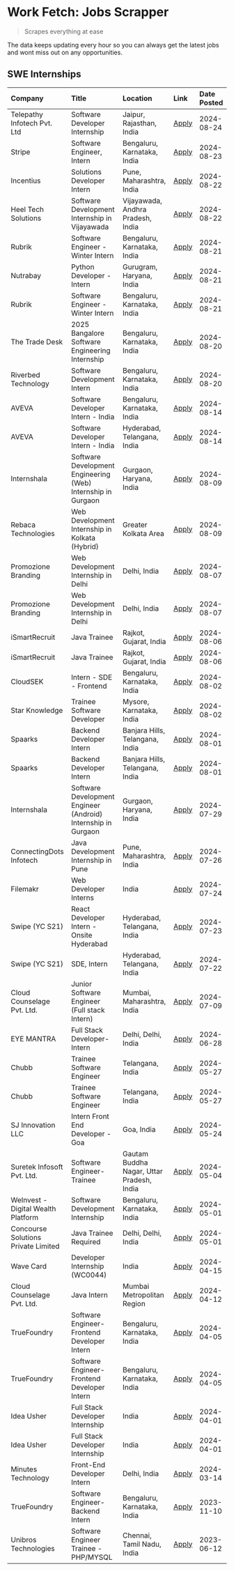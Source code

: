 # Work Fetch: Jobs Scrapper
> Scrapes everything at ease

The data keeps updating every hour so you can always get the latest jobs and wont miss out on any opportunities.

## SWE Internships
<!--START_SECTION:workfetch-->
| Company                             | Title                                                         | Location                                  | Link                                                                                                                                                                                                                                                                       | Date Posted   |
|:------------------------------------|:--------------------------------------------------------------|:------------------------------------------|:---------------------------------------------------------------------------------------------------------------------------------------------------------------------------------------------------------------------------------------------------------------------------|:--------------|
| Telepathy Infotech Pvt. Ltd         | Software Developer Internship                                 | Jaipur, Rajasthan, India                  | [Apply](https://in.linkedin.com/jobs/view/software-developer-internship-at-telepathy-infotech-pvt-ltd-4006788979?position=35&pageNum=0&refId=SHonY6Eq4oaNf3JKSsaLDw%3D%3D&trackingId=FqxcJ59YO4qci06E6XmSGw%3D%3D&trk=public_jobs_jserp-result_search-card)                | 2024-08-24    |
| Stripe                              | Software Engineer, Intern                                     | Bengaluru, Karnataka, India               | [Apply](https://in.linkedin.com/jobs/view/software-engineer-intern-at-stripe-4008214242?position=6&pageNum=0&refId=SHonY6Eq4oaNf3JKSsaLDw%3D%3D&trackingId=3XPxhSqENQCtjOrAdXoJeA%3D%3D&trk=public_jobs_jserp-result_search-card)                                          | 2024-08-23    |
| Incentius                           | Solutions Developer Intern                                    | Pune, Maharashtra, India                  | [Apply](https://in.linkedin.com/jobs/view/solutions-developer-intern-at-incentius-4005695869?position=39&pageNum=0&refId=SHonY6Eq4oaNf3JKSsaLDw%3D%3D&trackingId=RUvN0NsomX1Yd3%2B98J6zqA%3D%3D&trk=public_jobs_jserp-result_search-card)                                  | 2024-08-22    |
| Heel Tech Solutions                 | Software Development Internship in Vijayawada                 | Vijayawada, Andhra Pradesh, India         | [Apply](https://in.linkedin.com/jobs/view/software-development-internship-in-vijayawada-at-heel-tech-solutions-4007906692?position=46&pageNum=0&refId=SHonY6Eq4oaNf3JKSsaLDw%3D%3D&trackingId=zi9oN3Fgpifp1ITeku2Vjw%3D%3D&trk=public_jobs_jserp-result_search-card)       | 2024-08-22    |
| Rubrik                              | Software Engineer - Winter Intern                             | Bengaluru, Karnataka, India               | [Apply](https://in.linkedin.com/jobs/view/software-engineer-winter-intern-at-rubrik-4006567784?position=29&pageNum=0&refId=SHonY6Eq4oaNf3JKSsaLDw%3D%3D&trackingId=1SETvGdoVaDm3oEncmN1aQ%3D%3D&trk=public_jobs_jserp-result_search-card)                                  | 2024-08-21    |
| Nutrabay                            | Python Developer - Intern                                     | Gurugram, Haryana, India                  | [Apply](https://in.linkedin.com/jobs/view/python-developer-intern-at-nutrabay-4003909226?position=59&pageNum=0&refId=SHonY6Eq4oaNf3JKSsaLDw%3D%3D&trackingId=mCABZtqsc%2BNnlxLPtA4ChA%3D%3D&trk=public_jobs_jserp-result_search-card)                                      | 2024-08-21    |
| Rubrik                              | Software Engineer - Winter Intern                             | Bengaluru, Karnataka, India               | [Apply](https://in.linkedin.com/jobs/view/software-engineer-winter-intern-at-rubrik-4006567784?position=5&pageNum=2&refId=hxud8iXFRhdxt7ZBO0Unzg%3D%3D&trackingId=XJWftjiXeWdQGKgV%2Fc2pRQ%3D%3D&trk=public_jobs_jserp-result_search-card)                                 | 2024-08-21    |
| The Trade Desk                      | 2025 Bangalore Software Engineering Internship                | Bengaluru, Karnataka, India               | [Apply](https://in.linkedin.com/jobs/view/2025-bangalore-software-engineering-internship-at-the-trade-desk-3987456531?position=9&pageNum=0&refId=SHonY6Eq4oaNf3JKSsaLDw%3D%3D&trackingId=bOFKENNPuymzWZAhqv89nA%3D%3D&trk=public_jobs_jserp-result_search-card)            | 2024-08-20    |
| Riverbed Technology                 | Software Development Intern                                   | Bengaluru, Karnataka, India               | [Apply](https://in.linkedin.com/jobs/view/software-development-intern-at-riverbed-technology-4004467559?position=50&pageNum=0&refId=SHonY6Eq4oaNf3JKSsaLDw%3D%3D&trackingId=I66ZDtEMfoewHxno9QpX7w%3D%3D&trk=public_jobs_jserp-result_search-card)                         | 2024-08-20    |
| AVEVA                               | Software Developer Intern - India                             | Bengaluru, Karnataka, India               | [Apply](https://in.linkedin.com/jobs/view/software-developer-intern-india-at-aveva-3998279987?position=10&pageNum=0&refId=SHonY6Eq4oaNf3JKSsaLDw%3D%3D&trackingId=ISqzacpOzaW1H8o81rIabg%3D%3D&trk=public_jobs_jserp-result_search-card)                                   | 2024-08-14    |
| AVEVA                               | Software Developer Intern - India                             | Hyderabad, Telangana, India               | [Apply](https://in.linkedin.com/jobs/view/software-developer-intern-india-at-aveva-3998281598?position=13&pageNum=0&refId=SHonY6Eq4oaNf3JKSsaLDw%3D%3D&trackingId=4HxZklwgt%2FnOVthD8p6Fxw%3D%3D&trk=public_jobs_jserp-result_search-card)                                 | 2024-08-14    |
| Internshala                         | Software Development Engineering (Web) Internship in Gurgaon  | Gurgaon, Haryana, India                   | [Apply](https://in.linkedin.com/jobs/view/software-development-engineering-web-internship-in-gurgaon-at-internshala-3997620471?position=3&pageNum=0&refId=SHonY6Eq4oaNf3JKSsaLDw%3D%3D&trackingId=0Og7E69ksVJntzUbarHPyg%3D%3D&trk=public_jobs_jserp-result_search-card)   | 2024-08-09    |
| Rebaca Technologies                 | Web Development Internship in Kolkata (Hybrid)                | Greater Kolkata Area                      | [Apply](https://in.linkedin.com/jobs/view/web-development-internship-in-kolkata-hybrid-at-rebaca-technologies-3997621369?position=44&pageNum=0&refId=SHonY6Eq4oaNf3JKSsaLDw%3D%3D&trackingId=dMk%2BevOmFdxz7pvfdovLWQ%3D%3D&trk=public_jobs_jserp-result_search-card)      | 2024-08-09    |
| Promozione Branding                 | Web Development Internship in Delhi                           | Delhi, India                              | [Apply](https://in.linkedin.com/jobs/view/web-development-internship-in-delhi-at-promozione-branding-3995559880?position=26&pageNum=0&refId=SHonY6Eq4oaNf3JKSsaLDw%3D%3D&trackingId=%2BrabrUKiAan%2BIBU%2FNMMGxA%3D%3D&trk=public_jobs_jserp-result_search-card)           | 2024-08-07    |
| Promozione Branding                 | Web Development Internship in Delhi                           | Delhi, India                              | [Apply](https://in.linkedin.com/jobs/view/web-development-internship-in-delhi-at-promozione-branding-3995559880?position=2&pageNum=2&refId=hxud8iXFRhdxt7ZBO0Unzg%3D%3D&trackingId=vffpN92T6%2FfNfNhknTDPug%3D%3D&trk=public_jobs_jserp-result_search-card)                | 2024-08-07    |
| iSmartRecruit                       | Java Trainee                                                  | Rajkot, Gujarat, India                    | [Apply](https://in.linkedin.com/jobs/view/java-trainee-at-ismartrecruit-3992301825?position=34&pageNum=0&refId=SHonY6Eq4oaNf3JKSsaLDw%3D%3D&trackingId=X8SZcqQPPhZY4xijFnqtPQ%3D%3D&trk=public_jobs_jserp-result_search-card)                                              | 2024-08-06    |
| iSmartRecruit                       | Java Trainee                                                  | Rajkot, Gujarat, India                    | [Apply](https://in.linkedin.com/jobs/view/java-trainee-at-ismartrecruit-3992301825?position=10&pageNum=2&refId=hxud8iXFRhdxt7ZBO0Unzg%3D%3D&trackingId=y1UraO3g5heYaNjIOdkkrQ%3D%3D&trk=public_jobs_jserp-result_search-card)                                              | 2024-08-06    |
| CloudSEK                            | Intern - SDE - Frontend                                       | Bengaluru, Karnataka, India               | [Apply](https://in.linkedin.com/jobs/view/intern-sde-frontend-at-cloudsek-3991574495?position=24&pageNum=0&refId=SHonY6Eq4oaNf3JKSsaLDw%3D%3D&trackingId=B9mk%2BWRXcP3HSf3W%2Bhs%2FCg%3D%3D&trk=public_jobs_jserp-result_search-card)                                      | 2024-08-02    |
| Star Knowledge                      | Trainee Software Developer                                    | Mysore, Karnataka, India                  | [Apply](https://in.linkedin.com/jobs/view/trainee-software-developer-at-star-knowledge-3991516161?position=58&pageNum=0&refId=SHonY6Eq4oaNf3JKSsaLDw%3D%3D&trackingId=Z0TsGJqkO4FBu7WJAZQKdw%3D%3D&trk=public_jobs_jserp-result_search-card)                               | 2024-08-02    |
| Spaarks                             | Backend Developer Intern                                      | Banjara Hills, Telangana, India           | [Apply](https://in.linkedin.com/jobs/view/backend-developer-intern-at-spaarks-3990226465?position=31&pageNum=0&refId=SHonY6Eq4oaNf3JKSsaLDw%3D%3D&trackingId=2DCgJCcN5olrDtU8qklJRg%3D%3D&trk=public_jobs_jserp-result_search-card)                                        | 2024-08-01    |
| Spaarks                             | Backend Developer Intern                                      | Banjara Hills, Telangana, India           | [Apply](https://in.linkedin.com/jobs/view/backend-developer-intern-at-spaarks-3990226465?position=7&pageNum=2&refId=hxud8iXFRhdxt7ZBO0Unzg%3D%3D&trackingId=pRMkEqdq3AWWxkg0qU0M9A%3D%3D&trk=public_jobs_jserp-result_search-card)                                         | 2024-08-01    |
| Internshala                         | Software Development Engineer (Android) Internship in Gurgaon | Gurgaon, Haryana, India                   | [Apply](https://in.linkedin.com/jobs/view/software-development-engineer-android-internship-in-gurgaon-at-internshala-3987153031?position=49&pageNum=0&refId=SHonY6Eq4oaNf3JKSsaLDw%3D%3D&trackingId=TRnsxprzIRmX34uuqQDFLw%3D%3D&trk=public_jobs_jserp-result_search-card) | 2024-07-29    |
| ConnectingDots Infotech             | Java Development Internship in Pune                           | Pune, Maharashtra, India                  | [Apply](https://in.linkedin.com/jobs/view/java-development-internship-in-pune-at-connectingdots-infotech-3983314097?position=37&pageNum=0&refId=SHonY6Eq4oaNf3JKSsaLDw%3D%3D&trackingId=BJjk5F4PYB2CbVvM47a8vQ%3D%3D&trk=public_jobs_jserp-result_search-card)             | 2024-07-26    |
| Filemakr                            | Web Developer Interns                                         | India                                     | [Apply](https://in.linkedin.com/jobs/view/web-developer-interns-at-filemakr-3981227003?position=42&pageNum=0&refId=SHonY6Eq4oaNf3JKSsaLDw%3D%3D&trackingId=5OHcMiKNi1IrX2u5S3yMiQ%3D%3D&trk=public_jobs_jserp-result_search-card)                                          | 2024-07-24    |
| Swipe (YC S21)                      | React Developer Intern - Onsite Hyderabad                     | Hyderabad, Telangana, India               | [Apply](https://in.linkedin.com/jobs/view/react-developer-intern-onsite-hyderabad-at-swipe-yc-s21-3981326010?position=41&pageNum=0&refId=SHonY6Eq4oaNf3JKSsaLDw%3D%3D&trackingId=h4FEP43P9FF1IiOnIv%2FNRg%3D%3D&trk=public_jobs_jserp-result_search-card)                  | 2024-07-23    |
| Swipe (YC S21)                      | SDE, Intern                                                   | Hyderabad, Telangana, India               | [Apply](https://in.linkedin.com/jobs/view/sde-intern-at-swipe-yc-s21-3980368092?position=57&pageNum=0&refId=SHonY6Eq4oaNf3JKSsaLDw%3D%3D&trackingId=t6F1icxD1TX5IFsQBwoIrw%3D%3D&trk=public_jobs_jserp-result_search-card)                                                 | 2024-07-22    |
| Cloud Counselage Pvt. Ltd.          | Junior Software Engineer (Full stack Intern)                  | Mumbai, Maharashtra, India                | [Apply](https://in.linkedin.com/jobs/view/junior-software-engineer-full-stack-intern-at-cloud-counselage-pvt-ltd-3967725851?position=19&pageNum=0&refId=SHonY6Eq4oaNf3JKSsaLDw%3D%3D&trackingId=fnbd2aLgRQDbsAGvUx7X2g%3D%3D&trk=public_jobs_jserp-result_search-card)     | 2024-07-09    |
| EYE MANTRA                          | Full Stack Developer- Intern                                  | Delhi, Delhi, India                       | [Apply](https://in.linkedin.com/jobs/view/full-stack-developer-intern-at-eye-mantra-3960988037?position=54&pageNum=0&refId=SHonY6Eq4oaNf3JKSsaLDw%3D%3D&trackingId=fYL5tJYN%2BzJ9WVg1XWdGNg%3D%3D&trk=public_jobs_jserp-result_search-card)                                | 2024-06-28    |
| Chubb                               | Trainee Software Engineer                                     | Telangana, India                          | [Apply](https://in.linkedin.com/jobs/view/trainee-software-engineer-at-chubb-3955950075?position=32&pageNum=0&refId=SHonY6Eq4oaNf3JKSsaLDw%3D%3D&trackingId=qv5BhBzgpiHmGnKa64SaCQ%3D%3D&trk=public_jobs_jserp-result_search-card)                                         | 2024-05-27    |
| Chubb                               | Trainee Software Engineer                                     | Telangana, India                          | [Apply](https://in.linkedin.com/jobs/view/trainee-software-engineer-at-chubb-3955950075?position=8&pageNum=2&refId=hxud8iXFRhdxt7ZBO0Unzg%3D%3D&trackingId=7ZqZLLMpFlV5pgn1XU1nfg%3D%3D&trk=public_jobs_jserp-result_search-card)                                          | 2024-05-27    |
| SJ Innovation LLC                   | Intern Front End Developer - Goa                              | Goa, India                                | [Apply](https://in.linkedin.com/jobs/view/intern-front-end-developer-goa-at-sj-innovation-llc-3931678611?position=16&pageNum=0&refId=SHonY6Eq4oaNf3JKSsaLDw%3D%3D&trackingId=4iyF7VkLZw3Ml1gCy%2FOzUw%3D%3D&trk=public_jobs_jserp-result_search-card)                      | 2024-05-24    |
| Suretek Infosoft Pvt. Ltd.          | Software Engineer-Trainee                                     | Gautam Buddha Nagar, Uttar Pradesh, India | [Apply](https://in.linkedin.com/jobs/view/software-engineer-trainee-at-suretek-infosoft-pvt-ltd-3916999948?position=45&pageNum=0&refId=SHonY6Eq4oaNf3JKSsaLDw%3D%3D&trackingId=RiqY3EIpQ0LsJ51uv1qQoA%3D%3D&trk=public_jobs_jserp-result_search-card)                      | 2024-05-04    |
| WeInvest - Digital Wealth Platform  | Software Development Internship                               | Bengaluru, Karnataka, India               | [Apply](https://in.linkedin.com/jobs/view/software-development-internship-at-weinvest-digital-wealth-platform-3912867225?position=2&pageNum=0&refId=SHonY6Eq4oaNf3JKSsaLDw%3D%3D&trackingId=7XXryMxKnxlLhmXW4x%2FCzQ%3D%3D&trk=public_jobs_jserp-result_search-card)       | 2024-05-01    |
| Concourse Solutions Private Limited | Java Trainee Required                                         | Delhi, Delhi, India                       | [Apply](https://in.linkedin.com/jobs/view/java-trainee-required-at-concourse-solutions-private-limited-3912869388?position=15&pageNum=0&refId=SHonY6Eq4oaNf3JKSsaLDw%3D%3D&trackingId=wwBnxYI%2Fs15rSe%2FylCWuvA%3D%3D&trk=public_jobs_jserp-result_search-card)           | 2024-05-01    |
| Wave Card                           | Developer Internship (WC0044)                                 | India                                     | [Apply](https://in.linkedin.com/jobs/view/developer-internship-wc0044-at-wave-card-3900079966?position=56&pageNum=0&refId=SHonY6Eq4oaNf3JKSsaLDw%3D%3D&trackingId=PRa5xTLtfDmJ4pcy36DH5Q%3D%3D&trk=public_jobs_jserp-result_search-card)                                   | 2024-04-15    |
| Cloud Counselage Pvt. Ltd.          | Java Intern                                                   | Mumbai Metropolitan Region                | [Apply](https://in.linkedin.com/jobs/view/java-intern-at-cloud-counselage-pvt-ltd-3896025667?position=48&pageNum=0&refId=SHonY6Eq4oaNf3JKSsaLDw%3D%3D&trackingId=CVY2cFuj%2FTzXBU8%2Ffey1cA%3D%3D&trk=public_jobs_jserp-result_search-card)                                | 2024-04-12    |
| TrueFoundry                         | Software Engineer- Frontend Developer Intern                  | Bengaluru, Karnataka, India               | [Apply](https://in.linkedin.com/jobs/view/software-engineer-frontend-developer-intern-at-truefoundry-3887320206?position=30&pageNum=0&refId=SHonY6Eq4oaNf3JKSsaLDw%3D%3D&trackingId=U%2BvShznujukcP8SmdfmQaQ%3D%3D&trk=public_jobs_jserp-result_search-card)               | 2024-04-05    |
| TrueFoundry                         | Software Engineer- Frontend Developer Intern                  | Bengaluru, Karnataka, India               | [Apply](https://in.linkedin.com/jobs/view/software-engineer-frontend-developer-intern-at-truefoundry-3887320206?position=6&pageNum=2&refId=hxud8iXFRhdxt7ZBO0Unzg%3D%3D&trackingId=zMVjnW%2BQfNrDREZSenRINg%3D%3D&trk=public_jobs_jserp-result_search-card)                | 2024-04-05    |
| Idea Usher                          | Full Stack Developer Internship                               | India                                     | [Apply](https://in.linkedin.com/jobs/view/full-stack-developer-internship-at-idea-usher-3879565540?position=27&pageNum=0&refId=SHonY6Eq4oaNf3JKSsaLDw%3D%3D&trackingId=RCVoloYZDOud92QVufAu0A%3D%3D&trk=public_jobs_jserp-result_search-card)                              | 2024-04-01    |
| Idea Usher                          | Full Stack Developer Internship                               | India                                     | [Apply](https://in.linkedin.com/jobs/view/full-stack-developer-internship-at-idea-usher-3879565540?position=3&pageNum=2&refId=hxud8iXFRhdxt7ZBO0Unzg%3D%3D&trackingId=%2B7Rqb%2BQc%2BYNvMxPP6njTLg%3D%3D&trk=public_jobs_jserp-result_search-card)                         | 2024-04-01    |
| Minutes Technology                  | Front-End Developer Intern                                    | Delhi, India                              | [Apply](https://in.linkedin.com/jobs/view/front-end-developer-intern-at-minutes-technology-3853712549?position=23&pageNum=0&refId=SHonY6Eq4oaNf3JKSsaLDw%3D%3D&trackingId=gWblaltx3uD1AS0XxtQDXw%3D%3D&trk=public_jobs_jserp-result_search-card)                           | 2024-03-14    |
| TrueFoundry                         | Software Engineer-Backend Intern                              | Bengaluru, Karnataka, India               | [Apply](https://in.linkedin.com/jobs/view/software-engineer-backend-intern-at-truefoundry-3779508170?position=51&pageNum=0&refId=SHonY6Eq4oaNf3JKSsaLDw%3D%3D&trackingId=QalYPo6EzWPMQbRyOqrSaQ%3D%3D&trk=public_jobs_jserp-result_search-card)                            | 2023-11-10    |
| Unibros Technologies                | Software Engineer Trainee - PHP/MYSQL                         | Chennai, Tamil Nadu, India                | [Apply](https://in.linkedin.com/jobs/view/software-engineer-trainee-php-mysql-at-unibros-technologies-3656599241?position=55&pageNum=0&refId=SHonY6Eq4oaNf3JKSsaLDw%3D%3D&trackingId=aVofnpvBpWX99C8Ny%2B1qWg%3D%3D&trk=public_jobs_jserp-result_search-card)              | 2023-06-12    |
<!--END_SECTION:workfetch-->
